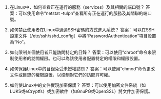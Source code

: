 

1. 在Linux中，如何查看正在運行的服務（services）及其相關的端口號？
答案：可以使用命令“netstat -tulpn”查看所有正在運行的服務及其關聯的端口號。

2. 如何禁止使用者在Linux中通過SSH密碼的方式進入系統？
答案：可以在SSH設定文件（/etc/ssh/sshd_config）中將“PasswordAuthentication”項目設置為“No”。

3. 如何限制某個使用者只能訪問特定的目錄？
答案：可以使用“chroot”命令來限制使用者的訪問權限。也可以為該使用者配置特定的權限和權限設置。

4. 如何保護Linux中的目錄免受未授權訪問？
答案：可以使用“chmod”命令更改文件或目錄的權限設置，以控制對它們的訪問許可權。

5. 如何使Linux中的文件實現加密保護？
答案：可以使用加密文件系統（如LUKS或eCryptfs）或加密軟件（如GnuPG或OpenSSL）將文件加密保護。